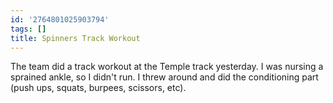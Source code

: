 ```yaml
---
id: '2764801025903794'
tags: []
title: Spinners Track Workout
---
```


The team did a track workout at the Temple track yesterday. I was nursing a sprained ankle, so I didn't run. I threw around and did the conditioning part (push ups, squats, burpees, scissors, etc).

